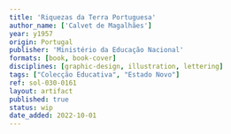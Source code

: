 ```yaml
---
title: 'Riquezas da Terra Portuguesa'
author_name: ['Calvet de Magalhães']
year: y1957
origin: Portugal
publisher: 'Ministério da Educação Nacional'
formats: [book, book-cover]
disciplines: [graphic-design, illustration, lettering]
tags: ["Colecção Educativa", "Estado Novo"]
ref: sol-030-0161
layout: artifact
published: true
status: wip
date_added: 2022-10-01
---
```

